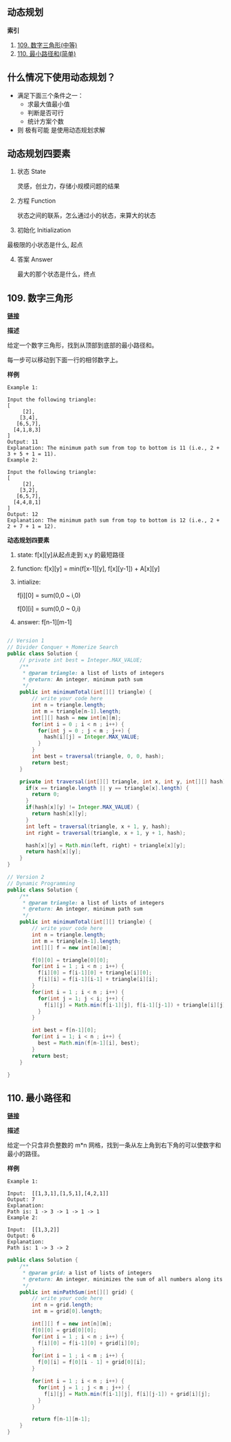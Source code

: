 ## 动态规划

**索引**

1. <a href="109">109. 数字三角形(中等)</a>
1. <a href="110">110. 最小路径和(简单)</a>

## 什么情况下使用动态规划？

- 满足下面三个条件之一：
  - 求最大值最小值
  - 判断是否可行
  - 统计方案个数
- 则 极有可能 是使用动态规划求解

## 动态规划四要素

1. 状态 State

   灵感，创㐀力，存储小规模问题的结果

2. 方程 Function

   状态之间的联系，怎么通过小的状态，来算大的状态

3. 初始化 Initialization

最极限的小状态是什么, 起点

4.  答案 Answer

    最大的那个状态是什么，终点

## <a name='109'>109. 数字三角形

**[链接](https://www.lintcode.com/problem/triangle/)**

**描述**

给定一个数字三角形，找到从顶部到底部的最小路径和。

每一步可以移动到下面一行的相邻数字上。

**样例**

```
Example 1:

Input the following triangle:
[
     [2],
    [3,4],
   [6,5,7],
  [4,1,8,3]
]
Output: 11
Explanation: The minimum path sum from top to bottom is 11 (i.e., 2 + 3 + 5 + 1 = 11).
Example 2:

Input the following triangle:
[
     [2],
    [3,2],
   [6,5,7],
  [4,4,8,1]
]
Output: 12
Explanation: The minimum path sum from top to bottom is 12 (i.e., 2 + 2 + 7 + 1 = 12).

```

**动态规划四要素**

1. state: f[x][y]从起点走到 x,y 的最短路径
2. function: f[x][y] = min(f[x-1][y], f[x][y-1]) + A[x][y]
3. intialize:

   f[i][0] = sum(0,0 ~ i,0)

   f[0][i] = sum(0,0 ~ 0,i)

4. answer: f[n-1][m-1]

```java

// Version 1
// Divider Conquer + Momerize Search
public class Solution {
    // private int best = Integer.MAX_VALUE;
    /**
     * @param triangle: a list of lists of integers
     * @return: An integer, minimum path sum
     */
    public int minimumTotal(int[][] triangle) {
        // write your code here
        int n = triangle.length;
        int m = triangle[n-1].length;
        int[][] hash = new int[n][m];
        for(int i = 0 ; i < n ; i++) {
          for(int j = 0 ; j < m ; j++) {
            hash[i][j] = Integer.MAX_VALUE;
          }
        }
        int best = traversal(triangle, 0, 0, hash);
        return best;
    }

    private int traversal(int[][] triangle, int x, int y, int[][] hash) {
      if(x == triangle.length || y == triangle[x].length) {
        return 0;
      }
      if(hash[x][y] != Integer.MAX_VALUE) {
        return hash[x][y];
      }
      int left = traversal(triangle, x + 1, y, hash);
      int right = traversal(triangle, x + 1, y + 1, hash);

      hash[x][y] = Math.min(left, right) + triangle[x][y];
      return hash[x][y];
    }
}

// Version 2
// Dynamic Programming
public class Solution {
    /**
     * @param triangle: a list of lists of integers
     * @return: An integer, minimum path sum
     */
    public int minimumTotal(int[][] triangle) {
        // write your code here
        int n = triangle.length;
        int m = triangle[n-1].length;
        int[][] f = new int[n][m];

        f[0][0] = triangle[0][0];
        for(int i = 1 ; i < n ; i++) {
          f[i][0] = f[i-1][0] + triangle[i][0];
          f[i][i] = f[i-1][i-1] + triangle[i][i];
        }
        for(int i = 1 ; i < n ; i++) {
          for(int j = 1; j < i; j++) {
            f[i][j] = Math.min(f[i-1][j], f[i-1][j-1]) + triangle[i][j];
          }
        }

        int best = f[n-1][0];
        for(int i = 1; i < n ; i++) {
          best = Math.min(f[n-1][i], best);
        }
        return best;
    }

}
```

## <a name='110'>110. 最小路径和

**[链接](https://www.lintcode.com/problem/minimum-path-sum/)**

**描述**

给定一个只含非负整数的 m\*n 网格，找到一条从左上角到右下角的可以使数字和最小的路径。

**样例**

```
Example 1:

Input:  [[1,3,1],[1,5,1],[4,2,1]]
Output: 7
Explanation:
Path is: 1 -> 3 -> 1 -> 1 -> 1
Example 2:

Input:  [[1,3,2]]
Output: 6
Explanation:
Path is: 1 -> 3 -> 2
```

```java
public class Solution {
    /**
     * @param grid: a list of lists of integers
     * @return: An integer, minimizes the sum of all numbers along its path
     */
    public int minPathSum(int[][] grid) {
        // write your code here
        int n = grid.length;
        int m = grid[0].length;

        int[][] f = new int[n][m];
        f[0][0] = grid[0][0];
        for(int i = 1 ; i < n ; i++) {
          f[i][0] = f[i-1][0] + grid[i][0];
        }
        for(int i = 1 ; i < m ; i++) {
          f[0][i] = f[0][i - 1] + grid[0][i];
        }

        for(int i = 1 ; i < n ; i++) {
          for(int j = 1 ; j < m ; j++) {
            f[i][j] = Math.min(f[i-1][j], f[i][j-1]) + grid[i][j];
          }
        }

        return f[n-1][m-1];
    }
}
```
